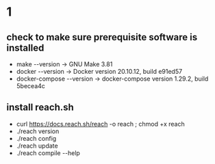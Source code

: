 # 1

## check to make sure prerequisite software is installed

- make --version -> GNU Make 3.81
- docker --version -> Docker version 20.10.12, build e91ed57
- docker-compose --version -> docker-compose version 1.29.2, build 5becea4c

## install reach.sh

- curl https://docs.reach.sh/reach -o reach ; chmod +x reach
- ./reach version
- ./reach config
- ./reach update
- ./reach compile --help
